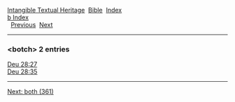 [Intangible Textual Heritage](../../index)  [Bible](../index) 
[Index](index)   
[b Index](_b_)  
  [Previous](c01605)  [Next](c01607) 

------------------------------------------------------------------------

### &lt;botch&gt; 2 entries

[Deu 28:27](../kjv/deu028.htm#027)  
[Deu 28:35](../kjv/deu028.htm#035)  

------------------------------------------------------------------------

[Next: both (361)](c01607)
